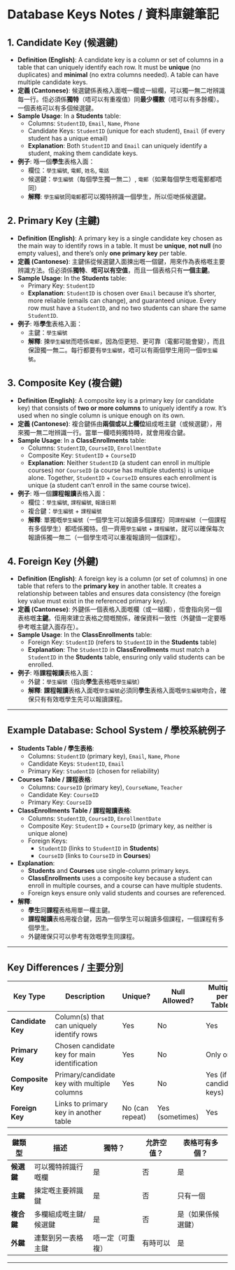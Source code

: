 # Database Keys Notes / 資料庫鍵筆記

## 1. Candidate Key (候選鍵)
- **Definition (English)**: A candidate key is a column or set of columns in a table that can uniquely identify each row. It must be **unique** (no duplicates) and **minimal** (no extra columns needed). A table can have multiple candidate keys.
- **定義 (Cantonese)**: 候選鍵係表格入面嘅一欄或一組欄，可以獨一無二咁辨識每一行。佢必須係**獨特**（唔可以有重複值）同**最少欄數**（唔可以有多餘欄）。一個表格可以有多個候選鍵。
- **Sample Usage**: In a **Students** table:
  - Columns: `StudentID`, `Email`, `Name`, `Phone`
  - Candidate Keys: `StudentID` (unique for each student), `Email` (if every student has a unique email)
  - **Explanation**: Both `StudentID` and `Email` can uniquely identify a student, making them candidate keys.
- **例子**: 喺一個**學生**表格入面：
  - 欄位：`學生編號`, `電郵`, `姓名`, `電話`
  - 候選鍵：`學生編號`（每個學生獨一無二）, `電郵`（如果每個學生嘅電郵都唔同）
  - **解釋**: `學生編號`同`電郵`都可以獨特辨識一個學生，所以佢哋係候選鍵。

## 2. Primary Key (主鍵)
- **Definition (English)**: A primary key is a single candidate key chosen as the main way to identify rows in a table. It must be **unique**, **not null** (no empty values), and there’s only **one primary key** per table.
- **定義 (Cantonese)**: 主鍵係從候選鍵入面揀出嘅一個鍵，用來作為表格嘅主要辨識方法。佢必須係**獨特**、**唔可以有空值**，而且一個表格只有**一個主鍵**。
- **Sample Usage**: In the **Students** table:
  - Primary Key: `StudentID`
  - **Explanation**: `StudentID` is chosen over `Email` because it’s shorter, more reliable (emails can change), and guaranteed unique. Every row must have a `StudentID`, and no two students can share the same `StudentID`.
- **例子**: 喺**學生**表格入面：
  - 主鍵：`學生編號`
  - **解釋**: 揀`學生編號`而唔係`電郵`，因為佢更短、更可靠（電郵可能會變），而且保證獨一無二。每行都要有`學生編號`，唔可以有兩個學生用同一個`學生編號`。

## 3. Composite Key (複合鍵)
- **Definition (English)**: A composite key is a primary key (or candidate key) that consists of **two or more columns** to uniquely identify a row. It’s used when no single column is unique enough on its own.
- **定義 (Cantonese)**: 複合鍵係由**兩個或以上欄位**組成嘅主鍵（或候選鍵），用來獨一無二咁辨識一行。當單一欄唔夠獨特時，就會用複合鍵。
- **Sample Usage**: In a **ClassEnrollments** table:
  - Columns: `StudentID`, `CourseID`, `EnrollmentDate`
  - Composite Key: `StudentID` + `CourseID`
  - **Explanation**: Neither `StudentID` (a student can enroll in multiple courses) nor `CourseID` (a course has multiple students) is unique alone. Together, `StudentID` + `CourseID` ensures each enrollment is unique (a student can’t enroll in the same course twice).
- **例子**: 喺一個**課程報讀**表格入面：
  - 欄位：`學生編號`, `課程編號`, `報讀日期`
  - 複合鍵：`學生編號` + `課程編號`
  - **解釋**: 單獨嘅`學生編號`（一個學生可以報讀多個課程）同`課程編號`（一個課程有多個學生）都唔係獨特。但一齊用`學生編號` + `課程編號`，就可以確保每次報讀係獨一無二（一個學生唔可以重複報讀同一個課程）。

## 4. Foreign Key (外鍵)
- **Definition (English)**: A foreign key is a column (or set of columns) in one table that refers to the **primary key** in another table. It creates a relationship between tables and ensures data consistency (the foreign key value must exist in the referenced primary key).
- **定義 (Cantonese)**: 外鍵係一個表格入面嘅欄（或一組欄），佢會指向另一個表格嘅**主鍵**。佢用來建立表格之間嘅關係，確保資料一致性（外鍵值一定要喺參考嘅主鍵入面存在）。
- **Sample Usage**: In the **ClassEnrollments** table:
  - Foreign Key: `StudentID` (refers to `StudentID` in the **Students** table)
  - **Explanation**: The `StudentID` in **ClassEnrollments** must match a `StudentID` in the **Students** table, ensuring only valid students can be enrolled.
- **例子**: 喺**課程報讀**表格入面：
  - 外鍵：`學生編號`（指向**學生**表格嘅`學生編號`）
  - **解釋**: **課程報讀**表格入面嘅`學生編號`必須同**學生**表格入面嘅`學生編號`吻合，確保只有有效嘅學生先可以報讀課程。

---

## Example Database: School System / 學校系統例子
- **Students Table / 學生表格**:
  - Columns: `StudentID` (primary key), `Email`, `Name`, `Phone`
  - Candidate Keys: `StudentID`, `Email`
  - Primary Key: `StudentID` (chosen for reliability)
- **Courses Table / 課程表格**:
  - Columns: `CourseID` (primary key), `CourseName`, `Teacher`
  - Candidate Key: `CourseID`
  - Primary Key: `CourseID`
- **ClassEnrollments Table / 課程報讀表格**:
  - Columns: `StudentID`, `CourseID`, `EnrollmentDate`
  - Composite Key: `StudentID` + `CourseID` (primary key, as neither is unique alone)
  - Foreign Keys:
    - `StudentID` (links to `StudentID` in **Students**)
    - `CourseID` (links to `CourseID` in **Courses**)
- **Explanation**: 
  - **Students** and **Courses** use single-column primary keys.
  - **ClassEnrollments** uses a composite key because a student can enroll in multiple courses, and a course can have multiple students.
  - Foreign keys ensure only valid students and courses are referenced.
- **解釋**:
  - **學生**同**課程**表格用單一欄主鍵。
  - **課程報讀**表格用複合鍵，因為一個學生可以報讀多個課程，一個課程有多個學生。
  - 外鍵確保只可以參考有效嘅學生同課程。

---

## Key Differences / 主要分別
| Key Type | Description | Unique? | Null Allowed? | Multiple per Table? |
|----------|-------------|---------|---------------|---------------------|
| **Candidate Key** | Column(s) that can uniquely identify rows | Yes | No | Yes |
| **Primary Key** | Chosen candidate key for main identification | Yes | No | Only one |
| **Composite Key** | Primary/candidate key with multiple columns | Yes | No | Yes (if candidate keys) |
| **Foreign Key** | Links to primary key in another table | No (can repeat) | Yes (sometimes) | Yes |

| 鍵類型 | 描述 | 獨特？ | 允許空值？ | 表格可有多個？ |
|--------|------|-------|-----------|---------------|
| **候選鍵** | 可以獨特辨識行嘅欄 | 是 | 否 | 是 |
| **主鍵** | 揀定嘅主要辨識鍵 | 是 | 否 | 只有一個 |
| **複合鍵** | 多欄組成嘅主鍵/候選鍵 | 是 | 否 | 是（如果係候選鍵） |
| **外鍵** | 連繫到另一表格主鍵 | 唔一定（可重複） | 有時可以 | 是 |

---
